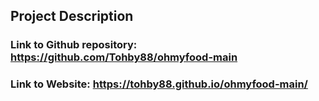 ## Project Description

### Link to Github repository: https://github.com/Tohby88/ohmyfood-main


### Link to Website: https://tohby88.github.io/ohmyfood-main/
